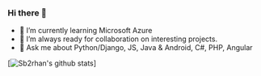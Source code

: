 ### Hi there 👋

- 🌱 I’m currently learning Microsoft Azure
- 👯 I’m always ready for collaboration on interesting projects.
- 💬 Ask me about Python/Django, JS, Java & Android, C#, PHP, Angular
<!--
**sb2rhan/sb2rhan** is a ✨ _special_ ✨ repository because its `README.md` (this file) appears on your GitHub profile.

Here are some ideas to get you started:

- 🔭 I’m currently working on ...
- 🤔 I’m looking for help with ...
- 📫 How to reach me: ...
- ⚡ Fun fact: ...
-->

[![Sb2rhan's github stats](https://github-readme-stats.vercel.app/api?username=sb2rhan&theme=blue-green)]
